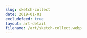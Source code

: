 ```yaml
---
slug: sketch-collect
date: 2019-01-01
excludefeed: true
layout: art-detail
filename: /art/sketch-collect.webp
---
```

